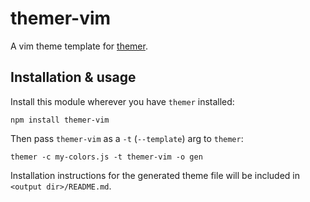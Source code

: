 # themer-vim

A vim theme template for [themer](https://github.com/mjswensen/themer).

## Installation & usage

Install this module wherever you have `themer` installed:

    npm install themer-vim

Then pass `themer-vim` as a `-t` (`--template`) arg to `themer`:

    themer -c my-colors.js -t themer-vim -o gen

Installation instructions for the generated theme file will be included in `<output dir>/README.md`.
